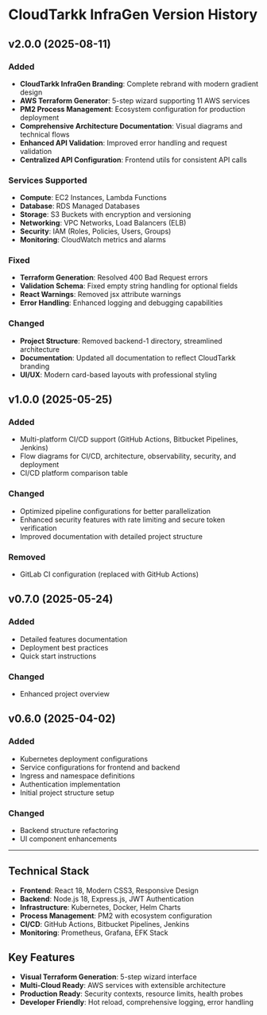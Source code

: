 # CloudTarkk InfraGen Version History

## v2.0.0 (2025-08-11)
### Added
- **CloudTarkk InfraGen Branding**: Complete rebrand with modern gradient design
- **AWS Terraform Generator**: 5-step wizard supporting 11 AWS services
- **PM2 Process Management**: Ecosystem configuration for production deployment
- **Comprehensive Architecture Documentation**: Visual diagrams and technical flows
- **Enhanced API Validation**: Improved error handling and request validation
- **Centralized API Configuration**: Frontend utils for consistent API calls

### Services Supported
- **Compute**: EC2 Instances, Lambda Functions
- **Database**: RDS Managed Databases
- **Storage**: S3 Buckets with encryption and versioning
- **Networking**: VPC Networks, Load Balancers (ELB)
- **Security**: IAM (Roles, Policies, Users, Groups)
- **Monitoring**: CloudWatch metrics and alarms

### Fixed
- **Terraform Generation**: Resolved 400 Bad Request errors
- **Validation Schema**: Fixed empty string handling for optional fields
- **React Warnings**: Removed jsx attribute warnings
- **Error Handling**: Enhanced logging and debugging capabilities

### Changed
- **Project Structure**: Removed backend-1 directory, streamlined architecture
- **Documentation**: Updated all documentation to reflect CloudTarkk branding
- **UI/UX**: Modern card-based layouts with professional styling

## v1.0.0 (2025-05-25)
### Added
- Multi-platform CI/CD support (GitHub Actions, Bitbucket Pipelines, Jenkins)
- Flow diagrams for CI/CD, architecture, observability, security, and deployment
- CI/CD platform comparison table

### Changed
- Optimized pipeline configurations for better parallelization
- Enhanced security features with rate limiting and secure token verification
- Improved documentation with detailed project structure

### Removed
- GitLab CI configuration (replaced with GitHub Actions)

## v0.7.0 (2025-05-24)
### Added
- Detailed features documentation
- Deployment best practices
- Quick start instructions

### Changed
- Enhanced project overview

## v0.6.0 (2025-04-02)
### Added
- Kubernetes deployment configurations
- Service configurations for frontend and backend
- Ingress and namespace definitions
- Authentication implementation
- Initial project structure setup

### Changed
- Backend structure refactoring
- UI component enhancements

---

## Technical Stack
- **Frontend**: React 18, Modern CSS3, Responsive Design
- **Backend**: Node.js 18, Express.js, JWT Authentication
- **Infrastructure**: Kubernetes, Docker, Helm Charts
- **Process Management**: PM2 with ecosystem configuration
- **CI/CD**: GitHub Actions, Bitbucket Pipelines, Jenkins
- **Monitoring**: Prometheus, Grafana, EFK Stack

## Key Features
- **Visual Terraform Generation**: 5-step wizard interface
- **Multi-Cloud Ready**: AWS services with extensible architecture
- **Production Ready**: Security contexts, resource limits, health probes
- **Developer Friendly**: Hot reload, comprehensive logging, error handling